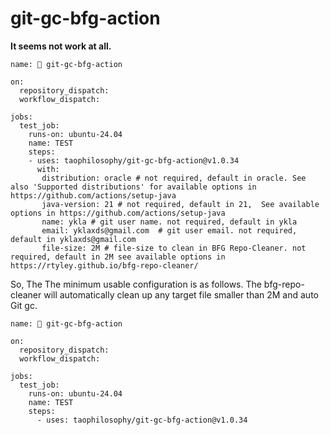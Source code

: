 # git-gc-bfg-action

**It seems not work at all.**

```
name: 🔗 git-gc-bfg-action

on:
  repository_dispatch:
  workflow_dispatch:

jobs:
  test_job:
    runs-on: ubuntu-24.04
    name: TEST
    steps:
    - uses: taophilosophy/git-gc-bfg-action@v1.0.34
      with:
       distribution: oracle # not required, default in oracle. See also 'Supported distributions' for available options in https://github.com/actions/setup-java
       java-version: 21 # not required, default in 21,  See available options in https://github.com/actions/setup-java
       name: ykla # git user name. not required, default in ykla	  
       email: yklaxds@gmail.com  # git user email. not required, default in yklaxds@gmail.com
       file-size: 2M # file-size to clean in BFG Repo-Cleaner. not required, default in 2M see available options in https://rtyley.github.io/bfg-repo-cleaner/ 
```

So, The The minimum usable configuration is as follows. The bfg-repo-cleaner will automatically clean up any target file smaller than 2M and auto Git gc.

```
name: 🔗 git-gc-bfg-action

on:
  repository_dispatch:
  workflow_dispatch:

jobs:
  test_job:
    runs-on: ubuntu-24.04
    name: TEST
    steps:
      - uses: taophilosophy/git-gc-bfg-action@v1.0.34
```
